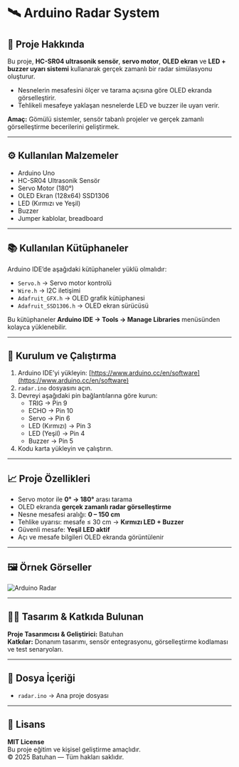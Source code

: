 # 🛰️ Arduino Radar System  

## 🔹 Proje Hakkında  
Bu proje, **HC-SR04 ultrasonik sensör**, **servo motor**, **OLED ekran** ve **LED + buzzer uyarı sistemi** kullanarak gerçek zamanlı bir radar simülasyonu oluşturur.  

- Nesnelerin mesafesini ölçer ve tarama açısına göre OLED ekranda görselleştirir.  
- Tehlikeli mesafeye yaklaşan nesnelerde LED ve buzzer ile uyarı verir.  

**Amaç:** Gömülü sistemler, sensör tabanlı projeler ve gerçek zamanlı görselleştirme becerilerini geliştirmek.

---

## ⚙️ Kullanılan Malzemeler  
- Arduino Uno  
- HC-SR04 Ultrasonik Sensör  
- Servo Motor (180°)  
- OLED Ekran (128x64) SSD1306  
- LED (Kırmızı ve Yeşil)  
- Buzzer  
- Jumper kablolar, breadboard  

---

## 📚 Kullanılan Kütüphaneler  
Arduino IDE’de aşağıdaki kütüphaneler yüklü olmalıdır:  

- `Servo.h` → Servo motor kontrolü  
- `Wire.h` → I2C iletişimi  
- `Adafruit_GFX.h` → OLED grafik kütüphanesi  
- `Adafruit_SSD1306.h` → OLED ekran sürücüsü  

Bu kütüphaneler **Arduino IDE → Tools → Manage Libraries** menüsünden kolayca yüklenebilir.

---

## 🔧 Kurulum ve Çalıştırma  
1. Arduino IDE’yi yükleyin: [https://www.arduino.cc/en/software](https://www.arduino.cc/en/software)  
2. `radar.ino` dosyasını açın.  
3. Devreyi aşağıdaki pin bağlantılarına göre kurun:  
   - TRIG → Pin 9  
   - ECHO → Pin 10  
   - Servo → Pin 6  
   - LED (Kırmızı) → Pin 3  
   - LED (Yeşil) → Pin 4  
   - Buzzer → Pin 5  
4. Kodu karta yükleyin ve çalıştırın.  

---

## 📈 Proje Özellikleri  
- Servo motor ile **0° → 180°** arası tarama  
- OLED ekranda **gerçek zamanlı radar görselleştirme**  
- Nesne mesafesi aralığı: **0 – 150 cm**  
- Tehlike uyarısı: mesafe ≤ 30 cm → **Kırmızı LED + Buzzer**  
- Güvenli mesafe: **Yeşil LED aktif**  
- Açı ve mesafe bilgileri OLED ekranda görüntülenir  

---

## 🖼️ Örnek Görseller  
![Arduino Radar](https://github.com/user-attachments/assets/a30cadef-e719-4064-b46b-564498a21f8c)  

---

## 👨‍💻 Tasarım & Katkıda Bulunan  
**Proje Tasarımcısı & Geliştirici:** Batuhan  
**Katkılar:** Donanım tasarımı, sensör entegrasyonu, görselleştirme kodlaması ve test senaryoları.    

---

## 📁 Dosya İçeriği  
- `radar.ino` → Ana proje dosyası  

---

## 📜 Lisans  
**MIT License**  
Bu proje eğitim ve kişisel geliştirme amaçlıdır.  
© 2025 Batuhan — Tüm hakları saklıdır.
